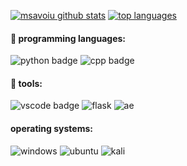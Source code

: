 <!--- ### Hi there 👋

**msavoiu/msavoiu** is a ✨ _special_ ✨ repository because its `README.md` (this file) appears on your GitHub profile. --->

[![msavoiu github stats](https://github-readme-stats.vercel.app/api?username=msavoiu)](https://github.com/msavoiu/github-readme-stats)
[![top languages](https://github-readme-stats.vercel.app/api/top-langs/?username=msavoiu)](https://github.com/msavoiu/github-readme-stats)

<!---Here are some ideas to get you started:

- 🔭 I’m currently working on ...
- 🌱 I’m currently learning ...
- 👯 I’m looking to collaborate on ...
- 🤔 I’m looking for help with ...
- 💬 Ask me about ...
- 📫 How to reach me: ...--->
#### 💬 programming languages:
![python badge](https://img.shields.io/badge/-python-3776AB?logo=python&logoColor=white)
![cpp badge](https://img.shields.io/badge/-c++-00599C?logo=cplusplus&logoColor=white)
#### 🔧 tools:
![vscode badge](https://img.shields.io/badge/-vscode-007ACC?logo=visual%20studio%20code&logoColor=white)
![flask](https://img.shields.io/badge/-flask-000000?logo=flask&logoColor=white)
![ae](https://img.shields.io/badge/-after%20effects-9999FF?logo=adobe%20after%20effects&logoColor=white)
#### operating systems:
![windows](https://img.shields.io/badge/-windows%2010/11-FCC624?logo=linux&logoColor=white)
![ubuntu](https://img.shields.io/badge/-linux%20(ubuntu)-E95420?logo=ubuntu&logoColor=white)
![kali](https://img.shields.io/badge/-linux%20(kali)-557C94?logo=kali%20linux&logoColor=white)
<!---- ⚡ Fun fact: ...--->
